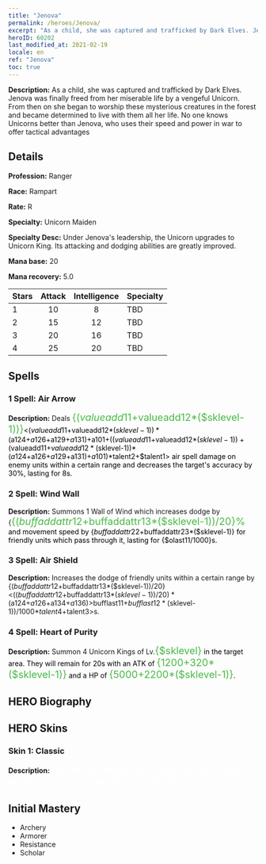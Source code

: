 ```yaml
---
title: "Jenova"
permalink: /heroes/Jenova/
excerpt: "As a child, she was captured and trafficked by Dark Elves. Jenova was finally freed from her miserable life by a vengeful Unicorn. From then on she began to worship these mysterious creatures in the forest and became determined to live with them all her life. No one knows Unicorns better than Jenova, who uses their speed and power in war to offer tactical advantages"
heroID: 60202
last_modified_at: 2021-02-19
locale: en
ref: "Jenova"
toc: true
---
```

 **Description:** As a child, she was captured and trafficked by Dark Elves. Jenova was finally freed from her miserable life by a vengeful Unicorn. From then on she began to worship these mysterious creatures in the forest and became determined to live with them all her life. No one knows Unicorns better than Jenova, who uses their speed and power in war to offer tactical advantages
## Details
 **Profession:** Ranger

 **Race:** Rampart

 **Rate:** R

 **Specialty:** Unicorn Maiden

 **Specialty Desc:** Under Jenova's leadership, the Unicorn upgrades to Unicorn King. Its attacking and dodging abilities are greatly improved.

 **Mana base:** 20

 **Mana recovery:** 5.0


  | Stars   |     Attack     |  Intelligence  |      Specialty     |
  |---------|:---------------:|:---------------:|--------------------|
  |    1    | 10 | 8 | TBD |
  |    2    | 15 | 12 | TBD |
  |    3    | 20 | 16 | TBD |
  |    4    | 25 | 20 | TBD |

## Spells
### 1 Spell: Air Arrow
 **Description:** Deals <span style="color: #48b946;font-size:20px">{($valueadd11+$valueadd12*($sklevel-1))}</span><span style="color: black"><($valueadd11+$valueadd12*($sklevel-1))*($a124+$a126+$a129+$a131)+$a101+(($valueadd11+$valueadd12*($sklevel-1))+($valueadd11+$valueadd12*($sklevel-1))*($a124+$a126+$a129+$a131)+$a101)*$talent2+$talent1> air spell damage on enemy units within a certain range and decreases the target's accuracy by 30%, lasting for 8s.

### 2 Spell: Wind Wall
 **Description:** Summons 1 Wall of Wind which increases dodge by {<span style="color: #48b946;font-size:20px">{($buffaddattr12+$buffaddattr13*($sklevel-1))/20}%</span><span style="color: black"> and movement speed by {$buffaddattr22+$buffaddattr23*($sklevel-1)} for friendly units which pass through it, lasting for {$olast11/1000}s.

### 3 Spell: Air Shield
 **Description:** Increases the dodge of friendly units within a certain range by {($buffaddattr12+$buffaddattr13*($sklevel-1))/20}<(($buffaddattr12+$buffaddattr13*($sklevel-1))/20)*($a124+$a126+$a134+$a136)>% and grants them immunity to air spell damage, lasting for <span style="color: #48b946;font-size:20px">{($bufflast11+$bufflast12*($sklevel-1))/1000}</span><span style="color: black"><($bufflast11+$bufflast12*($sklevel-1))/1000*$talent4+$talent3>s.

### 4 Spell: Heart of Purity
 **Description:** Summon 4 Unicorn Kings of Lv.<span style="color: #48b946;font-size:20px">{$sklevel}</span><span style="color: black"> in the target area. They will remain for 20s with an ATK of <span style="color: #48b946;font-size:20px">{1200+320*($sklevel-1)}</span><span style="color: black"> and a HP of <span style="color: #48b946;font-size:20px">{5000+2200*($sklevel-1)}</span><span style="color: black">.


## HERO Biography

## HERO Skins
### Skin 1: **Classic**

 **Description:** <span style="color: #ffffff;font-size:20px">No one understands Unicorns more than I do. Because they are my only family.</span>



## Initial Mastery
   - Archery
   - Armorer
   - Resistance
   - Scholar
